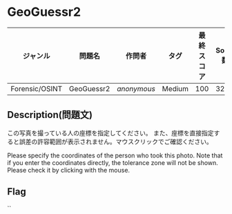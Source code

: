 # GeoGuessr2

|ジャンル|問題名|作問者|タグ|最終スコア|Solve数|
|---|---|---|---|---|---|
|Forensic/OSINT|GeoGuessr2|*anonymous*|Medium|100|320|
## Description(問題文)

この写真を撮っている人の座標を指定してください。
また、座標を直接指定すると誤差の許容範囲が表示されません。マウスクリックでご確認ください。

Please specify the coordinates of the person who took this photo.
Note that if you enter the coordinates directly, the tolerance zone will not be shown. Please check it by clicking with the mouse.

## Flag

``

